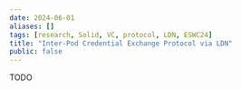 ```yaml
---
date: 2024-06-01
aliases: []
tags: [research, Solid, VC, protocol, LDN, ESWC24]
title: "Inter-Pod Credential Exchange Protocol via LDN"
public: false
---
```


TODO


